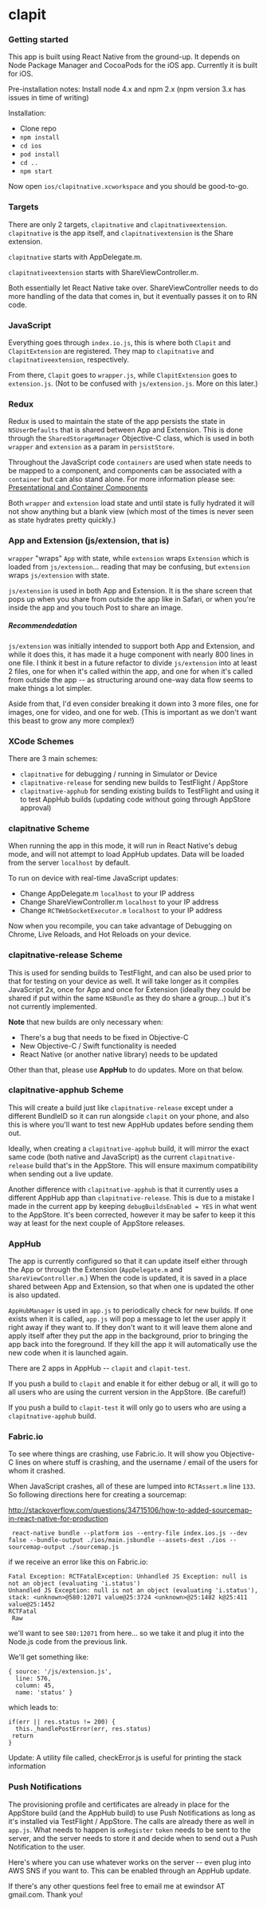 
# clapit

### Getting started

This app is built using React Native from the ground-up.  It depends on Node Package Manager and CocoaPods for the iOS app.  Currently it is built for iOS.

Pre-installation notes:
Install node 4.x and npm 2.x (npm version 3.x has issues in time of writing)

Installation:
* Clone repo
* `npm install`
* `cd ios`
* `pod install`
* `cd ..`
* `npm start`

Now open `ios/clapitnative.xcworkspace` and you should be good-to-go.  

### Targets

There are only 2 targets, `clapitnative` and `clapitnativeextension`.  `clapitnative` is the app itself, and `clapitnativextension` is the Share extension.  

`clapitnative` starts with AppDelegate.m.

`clapitnativeextension` starts with ShareViewController.m.

Both essentially let React Native take over.  ShareViewController needs to do more handling of the data that comes in, but it eventually passes it on to RN code.  

### JavaScript

Everything goes through `index.io.js`, this is where both `Clapit` and `ClapitExtension` are registered.  They map to `clapitnative` and `clapitnativeextension`, respectively.

From there, `Clapit` goes to `wrapper.js`, while `ClapitExtension` goes to `extension.js`.  (Not to be confused with `js/extension.js`.  More on this later.)

### Redux

Redux is used to maintain the state of the app  persists the state in `NSUserDefaults` that is shared between App and Extension. This is done through the `SharedStorageManager` Objective-C class, which is used in both `wrapper` and `extension` as a param in `persistStore`.  

Throughout the JavaScript code `containers` are used when state needs to be mapped to a component, and components can be associated with a `container` but can also stand alone.  For more information please see: [Presentational and Container Components](http://redux.js.org/docs/basics/UsageWithReact.html)

Both `wrapper` and `extension` load state and until state is fully hydrated it will not show anything but a blank view (which most of the times is never seen as state hydrates pretty quickly.)

### App and Extension (js/extension, that is)

`wrapper` "wraps" `App` with state, while `extension` wraps `Extension` which is loaded from `js/extension`...  reading that may be confusing, but `extension` wraps `js/extension` with state.  

`js/extension` is used in both App and Extension.  It is the share screen that pops up when you share from outside the app like in Safari, or when you're inside the app and you touch Post to share an image.

##### Recommendedation

`js/extension` was initially intended to support both App and Extension, and while it does this, it has made it a huge component with nearly 800 lines in one file.  I think it best in a future refactor to divide  `js/extension` into at least 2 files, one for when it's called within the app, and one for when it's called from outside the app -- as structuring around one-way data flow seems to make things a lot simpler.  

Aside from that, I'd even consider breaking it down into 3 more files, one for images, one for video, and one for web.  (This is important as we don't want this beast to grow any more complex!)


### XCode Schemes

There are 3 main schemes:

* `clapitnative` for debugging / running in Simulator or Device
* `clapitnative-release` for sending new builds to TestFlight / AppStore
* `clapitnative-apphub` for sending existing builds to TestFlight and using it to test AppHub builds (updating code without going through AppStore approval)


### clapitnative Scheme

When running the app in this mode, it will run in React Native's debug mode, and will not attempt to load AppHub updates.  Data will be loaded from the server `localhost` by default.

To run on device with real-time JavaScript updates:
* Change AppDelegate.m `localhost` to your IP address
* Change ShareViewController.m `localhost` to your IP address
* Change `RCTWebSocketExecutor.m` `localhost` to your IP address

Now when you recompile, you can take advantage of Debugging on Chrome, Live Reloads, and Hot Reloads on your device.


### clapitnative-release Scheme

This is used for sending builds to TestFlight, and can also be used prior to that for testing on your device as well.  It will take longer as it compiles JavaScript 2x, once for App and once for Extension (ideally they could be shared if put within the same `NSBundle` as they do share a group...) but it's not currently implemented.

**Note** that new builds are only necessary when:
* There's a bug that needs to be fixed in Objective-C
* New Objective-C / Swift functionality is needed
* React Native (or another native library) needs to be updated

Other than that, please use **AppHub** to do updates.  More on that below.


### clapitnative-apphub Scheme

This will create a build just like `clapitnative-release` except under a different BundleID so it can run alongside `clapit` on your phone, and also this is where you'll want to test new AppHub updates before sending them out.  

Ideally, when creating a `clapitnative-apphub` build, it will mirror the exact same code (both native and JavaScript) as the current `clapitnative-release` build that's in the AppStore.  This will ensure maximum compatibility when sending out a live update.  

Another difference with `clapitnative-apphub` is that it currently uses a different AppHub app than `clapitnative-release`.  This is due to a mistake I made in the current app by keeping `debugBuildsEnabled = YES` in what went to the AppStore.  It's been corrected, however it may be safer to keep it this way at least for the next couple of AppStore releases.  


### AppHub

The app is currently configured so that it can update itself either through the App or through the Extension (`AppDelegate.m` and `ShareViewController.m`.)  When the code is updated, it is saved in a place shared between App and Extension, so that when one is updated the other is also updated.  

`AppHubManager` is used in `app.js` to periodically check for new builds.  If one exists when it is called, `app.js` will pop a message to let the user apply it right away if they want to.  If they don't want to it will leave them alone and apply itself after they put the app in the background, prior to bringing the app back into the foreground.  If they kill the app it will automatically use the new code when it is launched again.

There are 2 apps in AppHub -- `clapit` and  `clapit-test`.

If you push a build to `clapit` and enable it for either debug or all, it will go to all users who are using the current version in the AppStore.  (Be careful!)

If you push a build to `clapit-test` it will only go to users who are using a `clapitnative-apphub` build.  


### Fabric.io

To see where things are crashing, use Fabric.io.  It will show you Objective-C lines on where stuff is crashing, and the username / email of the users for whom it crashed.  

When JavaScript crashes, all of these are lumped into `RCTAssert.m` line `133`.  So following directions here for creating a sourcemap:

 http://stackoverflow.com/questions/34715106/how-to-added-sourcemap-in-react-native-for-production
 
```
 react-native bundle --platform ios --entry-file index.ios.js --dev false --bundle-output ./ios/main.jsbundle --assets-dest ./ios --sourcemap-output ./sourcemap.js

```

if we receive an error like this on Fabric.io:
```
Fatal Exception: RCTFatalException: Unhandled JS Exception: null is not an object (evaluating 'i.status')
Unhandled JS Exception: null is not an object (evaluating 'i.status'), stack: <unknown>@580:12071 value@25:3724 <unknown>@25:1482 k@25:411 value@25:1452
RCTFatal
 Raw
```

we'll want to see `580:12071` from here...  so we take it and plug it into the Node.js code from the previous link.

We'll get something like:

```
{ source: '/js/extension.js',
  line: 576,
  column: 45,
  name: 'status' }
```

which leads to:

```
if(err || res.status != 200) {
  this._handlePostError(err, res.status)
 return
}
```

Update: A utility file called, checkError.js is useful for printing the stack information

### Push Notifications

The provisioning profile and certificates are already in place for the AppStore build (and the AppHub build) to use Push Notifications as long as it's installed via TestFlight / AppStore.  The calls are already there as well in `app.js`.  What needs to happen is `onRegister` `token` needs to be sent to the server, and the server needs to store it and decide when to send out a Push Notification to the user.  

Here's where you can use whatever works on the server -- even plug into AWS SNS if you want to.  This can be enabled through an AppHub update.  

If there's any other questions feel free to email me at ewindsor AT gmail.com.  Thank you!
